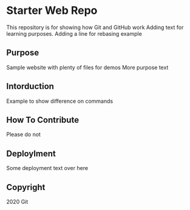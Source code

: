 # Starter Web Repo

This repository is for showing how Git and GitHub work
Adding text for learning purposes. Adding a line for rebasing example

## Purpose

Sample website with plenty of files for demos
More purpose text

## Intorduction

Example to show difference on commands

## How To Contribute

Please do not

## Deploylment

Some deployment text over here

## Copyright

2020 Git